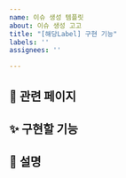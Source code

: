 ```yaml
---
name: 이슈 생성 템플릿
about: 이슈 생성 고고
title: "[해당Label] 구현 기능"
labels: ''
assignees: ''

---
```


##  📗 관련 페이지


##  ✨ 구현할 기능


## 🎈 설명
